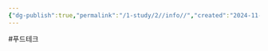 ```yaml
---
{"dg-publish":true,"permalink":"/1-study/2//info//","created":"2024-11-20T21:02:28.249+09:00","updated":"2025-06-03T20:07:20.252+09:00"}
---
```


#푸드테크 